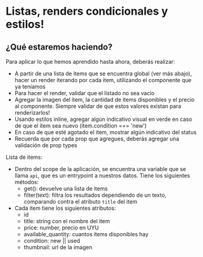 # Listas, renders condicionales y estilos!

## ¿Qué estaremos haciendo?
Para aplicar lo que hemos aprendido hasta ahora, deberás realizar:
- A partir de una lista de items que se encuentra global (ver más abajo), hacer un render iterando por cada item, utilizando el componente que ya teníamos
- Para hacer el render, validar que el listado no sea vacío
- Agregar la imagen del item, la cantidad de items disponibles y el precio al componente. Siempre validar de que estos valores existan para renderizarlos!
- Usando estilos inline, agregar algún indicativo visual en verde en caso de que el item sea nuevo (item.condition === 'new')
- En caso de que esté agotado el item, mostrar algún indicativo del status
- Recuerda que por cada prop que agregues, deberás agregar una validación de prop types

Lista de items:
- Dentro del scope de la aplicación, se encuentra una variable que se llama `api`, que es un entrypoint a nuestros datos. Tiene los siguientes métodos:
    - get(): devuelve una lista de items
    - filter(text): filtra los resultados dependiendo de un texto, comparando contra el atributo `title` del item
- Cada item tiene los siguientes atributos:
    - id
    - title: string con el nombre del item
    - price: number, precio en UYU
    - available_quantity: cuantos items disponibles hay
    - condition: new || used
    - thumbnail: url de la imagen